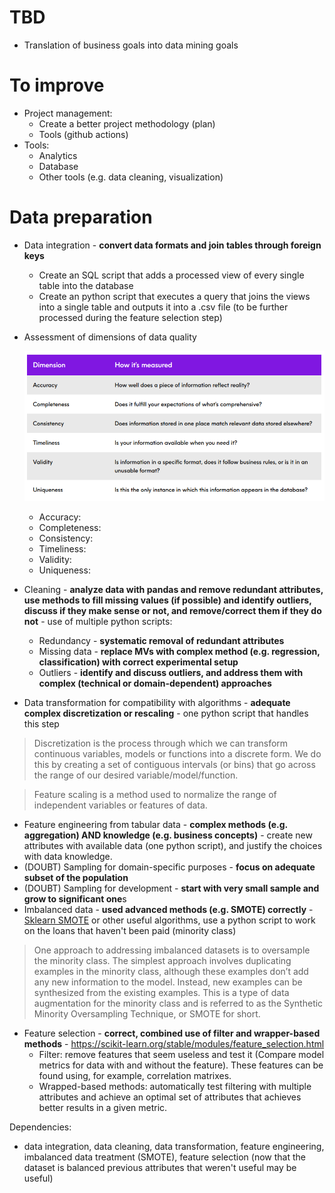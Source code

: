 # TBD

- Translation of business goals into data mining goals

# To improve

- Project management:
	- Create a better project methodology (plan)
	- Tools (github actions)
- Tools:
	- Analytics
	- Database
	- Other tools (e.g. data cleaning, visualization)

# Data preparation

- Data integration - **convert data formats and join tables through foreign keys**
    - Create an SQL script that adds a processed view of every single table into the database
    - Create an python script that executes a query that joins the views into a single table and outputs it into a .csv file (to be further processed during the feature selection step)

- Assessment of dimensions of data quality

    ![](images/data-quality-dimensions.png)
	- Accuracy:
	- Completeness:
	- Consistency:
	- Timeliness:
	- Validity:
	- Uniqueness:

- Cleaning - **analyze data with pandas and remove redundant attributes, use methods to fill missing values (if possible) and identify outliers, discuss if they make sense or not, and remove/correct them if they do not** - use of multiple python scripts:
	- Redundancy - **systematic removal of redundant attributes**
	- Missing data - **replace MVs with complex method (e.g. regression, classification) with correct experimental setup**
	- Outliers - **identify and discuss outliers, and address them with complex (technical or domain-dependent) approaches**

- Data transformation for compatibility with algorithms - **adequate complex discretization or rescaling** - one python script that handles this step

> Discretization is the process through which we can transform continuous variables, models or functions into a discrete form. We do this by creating a set of contiguous intervals (or bins) that go across the range of our desired variable/model/function.

> Feature scaling is a method used to normalize the range of independent variables or features of data.

- Feature engineering from tabular data - **complex methods (e.g. aggregation) AND knowledge (e.g. business concepts)** - create new attributes with available data (one python script), and justify the choices with data knowledge.
- (DOUBT) Sampling for domain-specific purposes - **focus on adequate subset of the population**
- (DOUBT) Sampling for development - **start with very small sample and grow to significant one**s
- Imbalanced data - **used advanced methods (e.g. SMOTE) correctly** - [Sklearn SMOTE](https://imbalanced-learn.org/stable/references/generated/imblearn.over_sampling.SMOTE.html) or other useful algorithms, use a python script to work on the loans that haven't been paid (minority class)

> One approach to addressing imbalanced datasets is to oversample the minority class. The simplest approach involves duplicating examples in the minority class, although these examples don’t add any new information to the model. Instead, new examples can be synthesized from the existing examples. This is a type of data augmentation for the minority class and is referred to as the Synthetic Minority Oversampling Technique, or SMOTE for short.

- Feature selection - **correct, combined use of filter and wrapper-based methods** - https://scikit-learn.org/stable/modules/feature_selection.html
    - Filter: remove features that seem useless and test it (Compare model metrics for data with and without the feature). These features can be found using, for example, correlation matrixes. 
    - Wrapped-based methods: automatically test filtering with multiple attributes and achieve an optimal set of attributes that achieves better results in a given metric.


Dependencies:
- data integration, data cleaning, data transformation, feature engineering, imbalanced data treatment (SMOTE), feature selection (now that the dataset is balanced previous attributes that weren't useful may be useful)